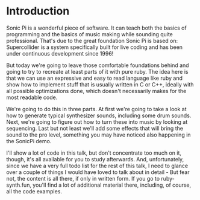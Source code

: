 # Introduction

Sonic Pi is a wonderful piece of software. It can teach both the basics of programming and the basics of music making while sounding quite professional. That's due to the great foundation Sonic Pi is based on: Supercollider is a system specifically built for live coding and has been under continuous development since 1996!

But today we're going to leave those comfortable foundations behind and going to try to recreate at least parts of it with pure ruby. The idea here is that we can use an expressive and easy to read language like ruby and show how to implement stuff that is usually written in C or C++, ideally with all possible optimizations done, which doesn't necessarily makes for the most readable code.

We're going to do this in three parts. At first we're going to take a look at how to generate typical synthesizer sounds, including some drum sounds. Next, we're going to figure out how to turn these into music by looking at sequencing. Last but not least we'll add some effects that will bring the sound to the pro level, something you may have noticed also happening in the SonicPi demo.

I'll show a lot of code in this talk, but don't concentrate too much on it, though, it's all available for you to study afterwards. And, unfortunately, since we have a very full todo list for the rest of this talk, I need to glance over a couple of things I would have loved to talk about in detail - But fear not, the content is all there, if only in written form. If you go to ruby-synth.fun, you'll find a lot of additional material there, including, of course, all the code examples.

